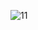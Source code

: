 ![11](https://github.com/VanHoang110802/DO_HOA_MAY_TINH/assets/108053955/31313831-6bfa-4263-9988-fe5cc1ea0f4c)
